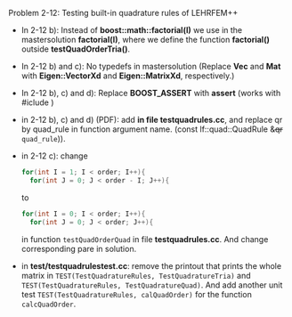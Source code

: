 Problem 2-12: Testing built-in quadrature rules of LEHRFEM++

- In 2-12 b): Instead of **boost::math::factorial<double>(I)** we use in the mastersolution **factorial(I)**, where we define the function **factorial()** outside **testQuadOrderTria()**.

- In 2-12 b) and c): No typedefs in mastersolution (Replace **Vec** and **Mat** with **Eigen::VectorXd** and **Eigen::MatrixXd**, respectively.)

- In 2-12 b), c) and d): Replace **BOOST_ASSERT** with **assert** (works with #iclude <cassert>)

- in 2-12 b), c) and d) (PDF): add **in file testquadrules.cc**, and replace qr by quad_rule in function argument name. (const lf::quad::QuadRule &~~qr~~ `quad_rule`)).

- in 2-12 c): change

  ```c++
  for(int I = 1; I < order; I++){
    for(int J = 0; J < order - I; J++){
  ```

  to

  ```c++
  for(int I = 0; I < order; I++){
    for(int J = 0; J < order; J++){
  ```

  in function `testQuadOrderQuad` in file **testquadrules.cc**. And change corresponding pare in solution.

- in **test/testquadrulestest.cc**: remove the printout that prints the whole matrix in `TEST(TestQuadratureRules, TestQuadratureTria)` and `TEST(TestQuadratureRules, TestQuadratureQuad)`. And add another unit test `TEST(TestQuadratureRules, calQuadOrder)` for the function `calcQuadOrder`.

